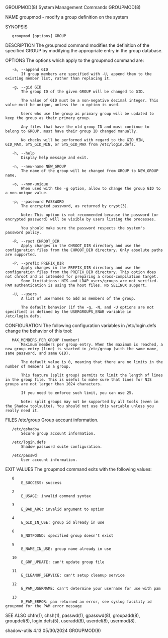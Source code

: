 GROUPMOD(8)                                                                              System Management Commands                                                                             GROUPMOD(8)

NAME
       groupmod - modify a group definition on the system

SYNOPSIS

       groupmod [options] GROUP

DESCRIPTION
       The groupmod command modifies the definition of the specified GROUP by modifying the appropriate entry in the group database.

OPTIONS
       The options which apply to the groupmod command are:

       -a, --append GID
           If group members are specified with -U, append them to the existing member list, rather than replacing it.

       -g, --gid GID
           The group ID of the given GROUP will be changed to GID.

           The value of GID must be a non-negative decimal integer. This value must be unique, unless the -o option is used.

           Users who use the group as primary group will be updated to keep the group as their primary group.

           Any files that have the old group ID and must continue to belong to GROUP, must have their group ID changed manually.

           No checks will be performed with regard to the GID_MIN, GID_MAX, SYS_GID_MIN, or SYS_GID_MAX from /etc/login.defs.

       -h, --help
           Display help message and exit.

       -n, --new-name NEW_GROUP
           The name of the group will be changed from GROUP to NEW_GROUP name.

       -o, --non-unique
           When used with the -g option, allow to change the group GID to a non-unique value.

       -p, --password PASSWORD
           The encrypted password, as returned by crypt(3).

           Note: This option is not recommended because the password (or encrypted password) will be visible by users listing the processes.

           You should make sure the password respects the system's password policy.

       -R, --root CHROOT_DIR
           Apply changes in the CHROOT_DIR directory and use the configuration files from the CHROOT_DIR directory. Only absolute paths are supported.

       -P, --prefix PREFIX_DIR
           Apply changes in the PREFIX_DIR directory and use the configuration files from the PREFIX_DIR directory. This option does not chroot and is intended for preparing a cross-compilation target.
           Some limitations: NIS and LDAP users/groups are not verified. PAM authentication is using the host files. No SELINUX support.

       -U, --users
           A list of usernames to add as members of the group.

           The default behavior (if the -g, -N, and -U options are not specified) is defined by the USERGROUPS_ENAB variable in /etc/login.defs.

CONFIGURATION
       The following configuration variables in /etc/login.defs change the behavior of this tool:

       MAX_MEMBERS_PER_GROUP (number)
           Maximum members per group entry. When the maximum is reached, a new group entry (line) is started in /etc/group (with the same name, same password, and same GID).

           The default value is 0, meaning that there are no limits in the number of members in a group.

           This feature (split group) permits to limit the length of lines in the group file. This is useful to make sure that lines for NIS groups are not larger than 1024 characters.

           If you need to enforce such limit, you can use 25.

           Note: split groups may not be supported by all tools (even in the Shadow toolsuite). You should not use this variable unless you really need it.

FILES
       /etc/group
           Group account information.

       /etc/gshadow
           Secure group account information.

       /etc/login.defs
           Shadow password suite configuration.

       /etc/passwd
           User account information.

EXIT VALUES
       The groupmod command exits with the following values:

       0
           E_SUCCESS: success

       2
           E_USAGE: invalid command syntax

       3
           E_BAD_ARG: invalid argument to option

       4
           E_GID_IN_USE: group id already in use

       6
           E_NOTFOUND: specified group doesn't exist

       9
           E_NAME_IN_USE: group name already in use

       10
           E_GRP_UPDATE: can't update group file

       11
           E_CLEANUP_SERVICE: can't setup cleanup service

       12
           E_PAM_USERNAME: can't determine your username for use with pam

       13
           E_PAM_ERROR: pam returned an error, see syslog facility id groupmod for the PAM error message

SEE ALSO
       chfn(1), chsh(1), passwd(1), gpasswd(8), groupadd(8), groupdel(8), login.defs(5), useradd(8), userdel(8), usermod(8).

shadow-utils 4.13                                                                                05/30/2024                                                                                     GROUPMOD(8)

